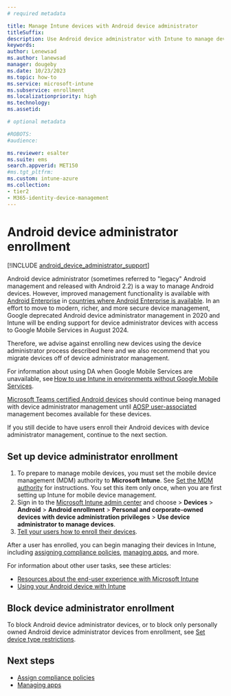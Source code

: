 ```yaml
---
# required metadata

title: Manage Intune devices with Android device administrator 
titleSuffix: 
description: Use Android device administrator with Intune to manage devices. 
keywords:
author: Lenewsad
ms.author: lanewsad
manager: dougeby
ms.date: 10/23/2023
ms.topic: how-to
ms.service: microsoft-intune
ms.subservice: enrollment
ms.localizationpriority: high
ms.technology:
ms.assetid: 

# optional metadata

#ROBOTS:
#audience:

ms.reviewer: esalter
ms.suite: ems
search.appverid: MET150
#ms.tgt_pltfrm:
ms.custom: intune-azure
ms.collection:
- tier2
- M365-identity-device-management
---
```


# Android device administrator enrollment  

 [!INCLUDE [android_device_administrator_support](../includes/android-device-administrator-support.md)]  

Android device administrator (sometimes referred to "legacy" Android management and released with Android 2.2) is a way to manage Android devices. However, improved management functionality is available with [Android Enterprise](https://www.android.com/enterprise/management/) in [countries where Android Enterprise is available](https://support.google.com/work/android/answer/6270910). In an effort to move to modern, richer, and more secure device management, Google deprecated Android device administrator management in 2020 and Intune will be ending support for device administrator devices with access to Google Mobile Services in August 2024.

Therefore, we advise against enrolling new devices using the device administrator process described here and we also recommend that you migrate devices off of device administrator management.

For information about using DA when Google Mobile Services are unavailable, see [How to use Intune in environments without Google Mobile Services](../apps/manage-without-gms.md).

[Microsoft Teams certified Android devices](/microsoftteams/devices/teams-ip-phones) should continue being managed with device administrator management until [AOSP user-associated](android-aosp-corporate-owned-user-associated-enroll.md) management becomes available for these devices.  

If you still decide to have users enroll their Android devices with device administrator management, continue to the next section.

## Set up device administrator enrollment

1. To prepare to manage mobile devices, you must set the mobile device management (MDM) authority to **Microsoft Intune**. See [Set the MDM authority](../fundamentals/mdm-authority-set.md) for instructions. You set this item only once, when you are first setting up Intune for mobile device management.
2. Sign in to the [Microsoft Intune admin center](https://go.microsoft.com/fwlink/?linkid=2109431) and choose > **Devices** > **Android** > **Android enrollment** > **Personal and corporate-owned devices with device administration privileges** > **Use device administrator to manage devices**.
3. [Tell your users how to enroll their devices](../user-help/enroll-device-android-company-portal.md).  

After a user has enrolled, you can begin managing their devices in Intune, including [assigning compliance policies](../protect/compliance-policy-create-android.md), [managing apps](../apps/app-management.md), and more.

For information about other user tasks, see these articles:
- [Resources about the end-user experience with Microsoft Intune](/mem/intune/fundamentals/intune-planning-guide)
- [Using your Android device with Intune](../user-help/why-enroll-android-device.md)


## Block device administrator enrollment
To block Android device administrator devices, or to block only personally owned Android device administrator devices from enrollment, see [Set device type restrictions](enrollment-restrictions-set.md).


## Next steps
- [Assign compliance policies](../protect/compliance-policy-create-android.md)
- [Managing apps](../apps/app-management.md)
